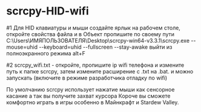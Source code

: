 # scrcpy-HID-wifi
#1 Для HID клавиатуры и мыши создайте ярлык на рабочем столе, откройте свойства файла и в Объект пропишите по своему пути C:\Users\ИМЯПОЛЬЗОВАТЕЛЯ\Desktop\scrcpy-win64-v3.3.1\scrcpy.exe --mouse=uhid --keyboard=uhid --fullscreen --stay-awake             выйти из полноэкранного режима alt+F

#2 scrcpy_wifi.txt - откройте, пропишите ip wifi телефона и измените путь к папке scrcpy, затем измените расширение с .txt на .bat. и можно запускать (включите в режиме разработчика отладку по wifi)

 По умолчанию scrcpy использует нажатие мыши как сенсорное касание а так вы получите захват курсора 
Короче вы сможете комфортно играть в игры особенно в Майнкрафт и Stardew Valley.
